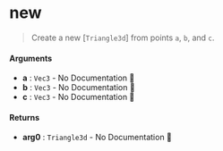 # new

>  Create a new [`Triangle3d`] from points `a`, `b`, and `c`.

#### Arguments

- **a** : `Vec3` \- No Documentation 🚧
- **b** : `Vec3` \- No Documentation 🚧
- **c** : `Vec3` \- No Documentation 🚧

#### Returns

- **arg0** : `Triangle3d` \- No Documentation 🚧